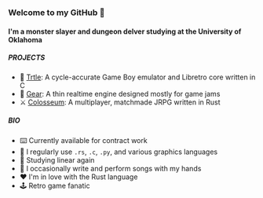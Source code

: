 ### Welcome to my GitHub 👋

#### I'm a monster slayer and dungeon delver studying at the University of Oklahoma

##### PROJECTS

- 🐢 [Trtle](https://github.com/Saltyparts/trtle): A cycle-accurate Game Boy emulator and Libretro core written in C
- 🧰 [Gear](https://github.com/Saltyparts/gear): A thin realtime engine designed mostly for game jams
- ⚔️ [Colosseum](https://github.com/Saltyparts/colosseum): A multiplayer, matchmade JRPG written in Rust

##### BIO

- ⌨️ Currently available for contract work
- 📓 I regularly use `.rs`, `.c`, `.py`, and various graphics languages
- 🌱 Studying linear again
- 🎹 I occasionally write and perform songs with my hands
- ❤️ I'm in love with the Rust language
- 🕹️ Retro game fanatic
